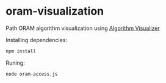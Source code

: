 # oram-visualization
Path ORAM algorithm visualization using [Algorithm Visualizer](https://github.com/algorithm-visualizer/algorithm-visualizer)

Installing dependencies:
```bash
npm install
```
Runing:
```bash
node oram-access.js
```
